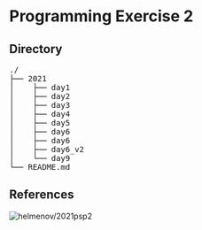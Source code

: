 # Programming Exercise 2

## Directory

<pre>
./
├── 2021
│    ├── day1
│    ├── day2
│    ├── day3
│    ├── day4
│    ├── day5
│    ├── day6
│    ├── day6
│    ├── day6_v2
│    └── day9
└── README.md
</pre>

## References

![helmenov/2021psp2](https://github.com/helmenov/2021psp2)

